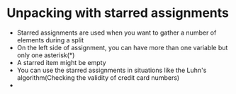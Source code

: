 # Unpacking with starred assignments
* Starred assignments are used when you want to gather a number of elements during a split
* On the left side of assignment, you can have more than one variable but only one asterisk(*)
* A starred item might be empty
* You can use the starred assignments in situations like the Luhn's algorithm(Checking the validity of credit card numbers)
* 